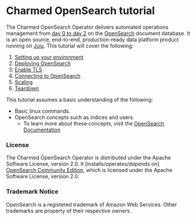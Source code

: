 # Charmed OpenSearch tutorial
The Charmed OpenSearch Operator delivers automated operations management from [day 0 to day 2](https://codilime.com/blog/day-0-day-1-day-2-the-software-lifecycle-in-the-cloud-age/) on the [OpenSearch](https://github.com/opensearch-project/OpenSearch/) document database. It is an open source, end-to-end, production-ready data platform product running on [Juju](https://juju.is/). This tutorial will cover the following:

1. [Setting up your environment](./tutorial-setup-environment.md)
2. [Deploying OpenSearch](./tutorial-deploy-opensearch.md)
3. [Enable TLS](./tutorial-enable-tls.md)
4. [Connecting to OpenSearch](./tutorial-connecting-to-opensearch.md)
5. [Scaling](./tutorial-scaling.md)
6. [Teardown](./tutorial-teardown.md)

This tutorial assumes a basic understanding of the following:

- Basic linux commands.
- OpenSearch concepts such as indices and users.
  - To learn more about these concepts, visit the [OpenSearch Documentation](https://opensearch.org/docs/latest/)

### License

The Charmed OpenSearch Operator is distributed under the Apache Software License, version 2.0. It [installs/operates/depends on] [OpenSearch Community Edition](https://github.com/opensearch-project/OpenSearch/), which is licensed under the Apache Software License, version 2.0.

### Trademark Notice

OpenSearch is a registered trademark of Amazon Web Services. Other trademarks are property of their respective owners.
